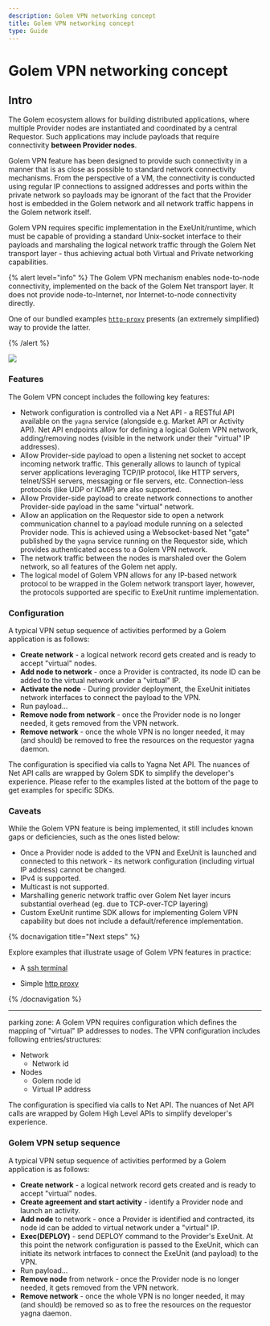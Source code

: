```yaml
---
description: Golem VPN networking concept
title: Golem VPN networking concept
type: Guide
---
```


# Golem VPN networking concept

## Intro

The Golem ecosystem allows for building distributed applications, where multiple Provider nodes are instantiated and coordinated by a central Requestor. Such applications may include payloads that require connectivity **between Provider nodes**.

Golem VPN feature has been designed to provide such connectivity in a manner that is as close as possible to standard network connectivity mechanisms. From the perspective of a VM, the connectivity is conducted using regular IP connections to assigned addresses and ports within the private network so payloads may be ignorant of the fact that the Provider host is embedded in the Golem network and all network traffic happens in the Golem network itself.

Golem VPN requires specific implementation in the ExeUnit/runtime, which must be capable of providing a standard Unix-socket interface to their payloads and marshaling the logical network traffic through the Golem Net transport layer - thus achieving actual both Virtual and Private networking capabilities.

{% alert level="info" %}
The Golem VPN mechanism enables node-to-node connectivity, implemented on the back of the Golem Net transport layer. It does not provide node-to-Internet, nor Internet-to-node connectivity directly.

One of our bundled examples [`http-proxy`](/docs/creators/python/tutorials/service-example-3-vpn-simple-http-proxy) presents (an extremely simplified) way to provide the latter.

{% /alert %}

![](/golem-vpn.png)

### Features

The Golem VPN concept includes the following key features:

- Network configuration is controlled via a Net API - a RESTful API available on the `yagna` service (alongside e.g. Market API or Activity API). Net API endpoints allow for defining a logical Golem VPN network, adding/removing nodes (visible in the network under their "virtual" IP addresses).
- Allow Provider-side payload to open a listening net socket to accept incoming network traffic. This generally allows to launch of typical server applications leveraging TCP/IP protocol, like HTTP servers, telnet/SSH servers, messaging or file servers, etc. Connection-less protocols (like UDP or ICMP) are also supported.
- Allow Provider-side payload to create network connections to another Provider-side payload in the same "virtual" network.
- Allow an application on the Requestor side to open a network communication channel to a payload module running on a selected Provider node. This is achieved using a Websocket-based Net "gate" published by the `yagna` service running on the Requestor side, which provides authenticated access to a Golem VPN network.
- The network traffic between the nodes is marshaled over the Golem network, so all features of the Golem net apply.
- The logical model of Golem VPN allows for any IP-based network protocol to be wrapped in the Golem network transport layer, however, the protocols supported are specific to ExeUnit runtime implementation.

### Configuration

A typical VPN setup sequence of activities performed by a Golem application is as follows:

- **Create network** - a logical network record gets created and is ready to accept "virtual" nodes.
- **Add node to network** - once a Provider is contracted, its node ID can be added to the virtual network under a "virtual" IP.
- **Activate the node** - During provider deployment, the ExeUnit initiates network interfaces to connect the payload to the VPN.
- Run payload...
- **Remove node from network** - once the Provider node is no longer needed, it gets removed from the VPN network.
- **Remove network** - once the whole VPN is no longer needed, it may (and should) be removed to free the resources on the requestor yagna daemon.

The configuration is specified via calls to Yagna Net API. The nuances of Net API calls are wrapped by Golem SDK to simplify the developer's experience. Please refer to the examples listed at the bottom of the page to get examples for specific SDKs.

### Caveats

While the Golem VPN feature is being implemented, it still includes known gaps or deficiencies, such as the ones listed below:

- Once a Provider node is added to the VPN and ExeUnit is launched and connected to this network - its network configuration (including virtual IP address) cannot be changed.
- IPv4 is supported.
- Multicast is not supported.
- Marshalling generic network traffic over Golem Net layer incurs substantial overhead (eg. due to TCP-over-TCP layering)
- Custom ExeUnit runtime SDK allows for implementing Golem VPN capability but does not include a default/reference implementation.

{% docnavigation title="Next steps" %}

Explore examples that illustrate usage of Golem VPN features in practice:

- A [ssh terminal](/docs/creators/python/tutorials/service-example-2-vpn-ssh-terminal)

- Simple [http proxy](/docs/creators/python/tutorials/service-example-3-vpn-simple-http-proxy)

{% /docnavigation %}

--------

parking zone:
A Golem VPN requires configuration which defines the mapping of "virtual" IP addresses to nodes. The VPN configuration includes following entries/structures:

- Network
  - Network id
- Nodes
  - Golem node id
  - Virtual IP address

The configuration is specified via calls to Net API. The nuances of Net API calls are wrapped by Golem High Level APIs to simplify developer's experience.

### Golem VPN setup sequence

A typical VPN setup sequence of activities performed by a Golem application is as follows:

- **Create network** - a logical network record gets created and is ready to accept "virtual" nodes.
- **Create agreement and start activity** - identify a Provider node and launch an activity.
- **Add node** to network - once a Provider is identified and contracted, its node id can be added to virtual network under a "virtual" IP.
- **Exec(DEPLOY)** - send DEPLOY command to the Provider's ExeUnit. At this point the network configuration is passed to the ExeUnit, which can initiate its network intrfaces to connect the ExeUnit (and payload) to the VPN.
- Run payload...
- **Remove node** from network - once the Provider node is no longer needed, it gets removed from the VPN network.
- **Remove network** - once the whole VPN is no longer needed, it may (and should) be removed so as to free the resources on the requestor yagna daemon.


